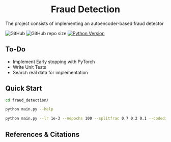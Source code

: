 <h1 align="center">
    Fraud Detection
    <br/>
</h1>


The project consists of implementing an autoencoder-based fraud detector

<p>
    <img alt="GitHub" src="https://img.shields.io/github/license/konkinit/fraud_detection?style=for-the-badge">
    <img alt="GitHub repo size" src="https://img.shields.io/github/repo-size/konkinit/fraud_detection?style=for-the-badge">
    <a href="https://www.python.org/downloads/release/python-3100/" target="_blank">
        <img src="https://img.shields.io/badge/python-3.10-blue.svg?style=for-the-badge" alt="Python Version"/>
    </a>
</p>


## To-Do

- Implement Early stopping with PyTorch
- Write Unit Tests
- Search real data for implementation


## Quick Start

```bash
cd fraud_detection/
```

```bash
python main.py --help
```

```bash
python main.py --lr 1e-3 --nepochs 100 --splitfrac 0.7 0.2 0.1 --codedim 35 --hiddendim 150
```

## References & Citations
